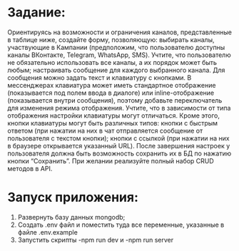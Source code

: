# Задание:

Ориентируясь на возможности и ограничения каналов, представленные в таблице ниже, создайте форму, позволяющую:
выбирать каналы, участвующие в Кампании (предположим, что пользователю доступны каналы ВКонтакте, Telegram, WhatsApp, SMS). Учтите, что пользователю не обязательно использовать все каналы, а их порядок может быть любым;
настраивать сообщение для каждого выбранного канала. Для сообщения можно задать текст и клавиатуру с кнопками. В мессенджерах клавиатура может иметь стандартное отображение (показывается под полем ввода в диалоге) или inline-отображение (показывается внутри сообщения), поэтому добавьте переключатель для изменения режима отображения. Учтите, что в зависимости от типа отображения настройки клавиатуры могут отличаться. Кроме этого, кнопки клавиатуры могут быть различных типов: 
кнопки с быстрым ответом (при нажатии на них в чат отправляется сообщение от пользователя с текстом кнопки);
кнопки с ссылкой (при нажатии на них в браузере открывается указанный URL).
После завершения настроек у пользователя должна быть возможность сохранить их в БД по нажатию кнопки “Сохранить”. При желании реализуйте полный набор CRUD методов в API.



# Запуск приложения:

1. Развернуть базу данных mongodb;
2. Создать .env файл и поместить туда все переменные, указанные в файле .env.example
3. Запустить скрипты -npm run dev и -npm run server
